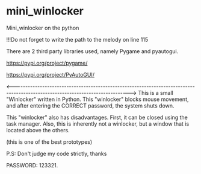 # mini_winlocker
Mini_winlocker on the python

!!!Do not forget to write the path to the melody on line 115

There are 2 third party libraries used, namely Pygame and pyautogui.

https://pypi.org/project/pygame/

https://pypi.org/project/PyAutoGUI/

<------------------------------------------------------------------------------------------------------------------------------>
This is a small "Winlocker" written in Python. This "winlocker" blocks mouse movement, and after entering the CORRECT password, the system shuts down.

This "winlocker" also has disadvantages. First, it can be closed using the task manager. Also, this is inherently not a winlocker, but a window that is located above the others.

(this is one of the best prototypes)

P.S: Don't judge my code strictly, thanks

PASSWORD: 123321.

